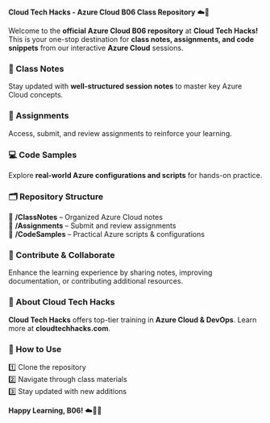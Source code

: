 **Cloud Tech Hacks - Azure Cloud B06 Class Repository** ☁️🚀  

Welcome to the **official Azure Cloud B06 repository** at **Cloud Tech Hacks!** This is your one-stop destination for **class notes, assignments, and code snippets** from our interactive **Azure Cloud** sessions.  

### 📔 Class Notes  
Stay updated with **well-structured session notes** to master key Azure Cloud concepts.  

### 📝 Assignments  
Access, submit, and review assignments to reinforce your learning.  

### 💻 Code Samples  
Explore **real-world Azure configurations and scripts** for hands-on practice.  

### 🗂️ Repository Structure  
📂 **/ClassNotes** – Organized Azure Cloud notes  
📂 **/Assignments** – Submit and review assignments  
📂 **/CodeSamples** – Practical Azure scripts & configurations  

### 🤝 Contribute & Collaborate  
Enhance the learning experience by sharing notes, improving documentation, or contributing additional resources.  

### 🏢 About Cloud Tech Hacks  
**Cloud Tech Hacks** offers top-tier training in **Azure Cloud & DevOps**. Learn more at **cloudtechhacks.com**.  

### 📌 How to Use  
1️⃣ Clone the repository  
2️⃣ Navigate through class materials  
3️⃣ Stay updated with new additions  

**Happy Learning, B06!** ☁️🚀📖
